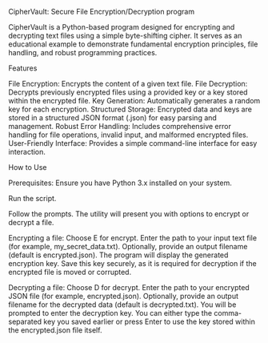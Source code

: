 CipherVault: Secure File Encryption/Decryption program

CipherVault is a Python-based program designed for encrypting and decrypting text files using a simple byte-shifting cipher. It serves as an educational example to demonstrate fundamental encryption principles, file handling, and robust programming practices.

Features

File Encryption: Encrypts the content of a given text file.
File Decryption: Decrypts previously encrypted files using a provided key or a key stored within the encrypted file.
Key Generation: Automatically generates a random key for each encryption.
Structured Storage: Encrypted data and keys are stored in a structured JSON format (.json) for easy parsing and management.
Robust Error Handling: Includes comprehensive error handling for file operations, invalid input, and malformed encrypted files.
User-Friendly Interface: Provides a simple command-line interface for easy interaction.

How to Use

Prerequisites: Ensure you have Python 3.x installed on your system.

Run the script.

Follow the prompts. The utility will present you with options to encrypt or decrypt a file.

Encrypting a file:
Choose E for encrypt.
Enter the path to your input text file (for example, my_secret_data.txt).
Optionally, provide an output filename (default is encrypted.json).
The program will display the generated encryption key. Save this key securely, as it is required for decryption if the encrypted file is moved or corrupted.

Decrypting a file:
Choose D for decrypt.
Enter the path to your encrypted JSON file (for example, encrypted.json).
Optionally, provide an output filename for the decrypted data (default is decrypted.txt).
You will be prompted to enter the decryption key. You can either type the comma-separated key you saved earlier or press Enter to use the key stored within the encrypted.json file itself.
